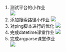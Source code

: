 1. 测试平台的小作业  
   ![](https://gitee.com/qytanggit/Python_Basic/raw/master/image/Charpter14/14.1.png)
2. 添加搜索路径小作业
   ![](https://gitee.com/qytanggit/Python_Basic/raw/master/image/Charpter14/14.2.png)
3. 对ping脚本进行的优化
   ![](https://gitee.com/qytanggit/Python_Basic/raw/master/image/Charpter14/14.3.png)
4. 完成datetime课堂作业
   ![](https://gitee.com/qytanggit/Python_Basic/raw/master/image/Charpter14/14.4.png)
5. 完成argparse课堂作业  
   ![](https://gitee.com/qytanggit/Python_Basic/raw/master/image/Charpter14/14.5.png)


